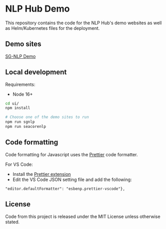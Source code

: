 # NLP Hub Demo

This repository contains the code for the NLP Hub's demo websites as well as Helm/Kubernetes files for the deployment.

## Demo sites

[SG-NLP Demo](https://sgnlp.aks.aisingapore.net/)

## Local development

Requirements:

* Node 16+

```sh
cd ui/
npm install

# Choose one of the demo sites to run
npm run sgnlp
npm run seacorenlp
```

## Code formatting

Code formatting for Javascript uses the [Prettier](https://prettier.io/) code formatter.

For VS Code:

- Install the [Prettier extension](https://marketplace.visualstudio.com/items?itemName=esbenp.prettier-vscode)
- Edit the VS Code JSON setting file and add the following:

```"[javascript]": {
"editor.defaultFormatter": "esbenp.prettier-vscode"},
```

## License

Code from this project is released under the MIT License unless otherwise stated.
